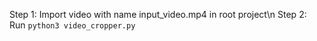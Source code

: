 Step 1: Import video with name input_video.mp4 in root project\n
Step 2: Run `python3 video_cropper.py`
